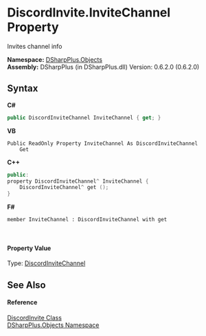 # DiscordInvite.InviteChannel Property 
 

Invites channel info

**Namespace:**&nbsp;<a href="b70db947-75ff-488f-5245-350c6ca1e522">DSharpPlus.Objects</a><br />**Assembly:**&nbsp;DSharpPlus (in DSharpPlus.dll) Version: 0.6.2.0 (0.6.2.0)

## Syntax

**C#**<br />
``` C#
public DiscordInviteChannel InviteChannel { get; }
```

**VB**<br />
``` VB
Public ReadOnly Property InviteChannel As DiscordInviteChannel
	Get
```

**C++**<br />
``` C++
public:
property DiscordInviteChannel^ InviteChannel {
	DiscordInviteChannel^ get ();
}
```

**F#**<br />
``` F#
member InviteChannel : DiscordInviteChannel with get

```

<br />

#### Property Value
Type: <a href="c947236c-3894-9582-e123-5c3fbf89acca">DiscordInviteChannel</a>

## See Also


#### Reference
<a href="6c6db59d-eb63-dd1c-2bfa-3030468d7a97">DiscordInvite Class</a><br /><a href="b70db947-75ff-488f-5245-350c6ca1e522">DSharpPlus.Objects Namespace</a><br />